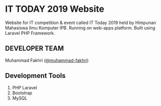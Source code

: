 # IT TODAY 2019 Website
Website for IT competition & event called IT Today 2019 held by Himpunan Mahasiswa Ilmu Komputer IPB. 
Running on web-apps platform. Built using Laravel PHP Framework.

## DEVELOPER TEAM
Muhammad Fakhri ([@muhammad-fakhri](https://github.com/muhammad-fakhri))

## Development Tools
1. PHP Laravel
2. Bootstrap
3. MySQL
